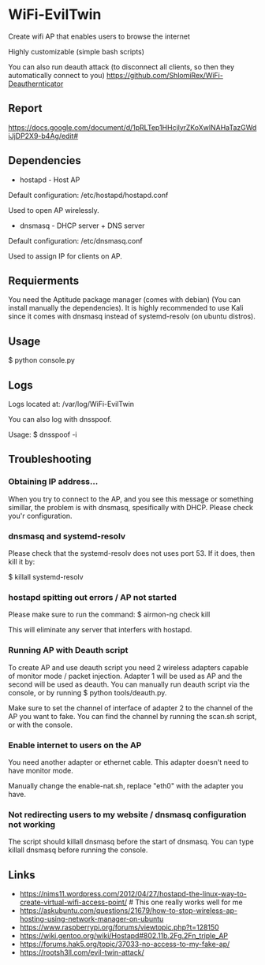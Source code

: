 # WiFi-EvilTwin 
Create wifi AP that enables users to browse the internet

Highly customizable (simple bash scripts)

You can also run deauth attack (to disconnect all clients, so then they automatically connect to you)
https://github.com/ShlomiRex/WiFi-Deauthernticator

## Report
https://docs.google.com/document/d/1pRLTep1HHcjlyrZKoXwlNAHaTazGWdiJjDP2X9-b4Ag/edit#

## Dependencies

* hostapd - Host AP

Default configuration: /etc/hostapd/hostapd.conf

Used to open AP wirelessly.


* dnsmasq - DHCP server + DNS server

Default configuration: /etc/dnsmasq.conf

Used to assign IP for clients on AP.

## Requierments 

You need the Aptitude package manager (comes with debian) (You can install manually the dependencies). It is highly recommended to use Kali since it comes with dnsmasq instead of systemd-resolv (on ubuntu distros).

## Usage 
$ python console.py


## Logs 
Logs located at:
/var/log/WiFi-EvilTwin

You can also log with dnsspoof.

Usage:
$ dnsspoof -i <name of interface of AP>


## Troubleshooting

### Obtaining IP address...
When you try to connect to the AP, and you see this message or something simillar, the problem is with dnsmasq, spesifically with DHCP. Please check you'r configuration.

### dnsmasq and systemd-resolv
Please check that the systemd-resolv does not uses port 53. If it does, then kill it by:

$ killall systemd-resolv

### hostapd spitting out errors / AP not started
Please make sure to run the command:
$ airmon-ng check kill

This will eliminate any server that interfers with hostapd.

### Running AP with Deauth script
To create AP and use deauth script you need 2 wireless adapters capable of monitor mode / packet injection. Adapter 1 will be used as AP and the second will be used as deauth. You can manually run deauth script via the console, or by running $ python tools/deauth.py.

Make sure to set the channel of interface of adapter 2 to the channel of the AP you want to fake. You can find the channel by running the scan.sh script, or with the console.

### Enable internet to users on the AP
You need another adapter or ethernet cable. This adapter doesn't need to have monitor mode.

Manually change the enable-nat.sh, replace "eth0" with the adapter you have.

### Not redirecting users to my website / dnsmasq configuration not working
The script should killall dnsmasq before the start of dnsmasq. You can type killall dnsmasq before running the console.


## Links 
* https://nims11.wordpress.com/2012/04/27/hostapd-the-linux-way-to-create-virtual-wifi-access-point/             # This one really works well for me
* https://askubuntu.com/questions/21679/how-to-stop-wireless-ap-hosting-using-network-manager-on-ubuntu
* https://www.raspberrypi.org/forums/viewtopic.php?t=128150
* https://wiki.gentoo.org/wiki/Hostapd#802.11b.2Fg.2Fn_triple_AP
* https://forums.hak5.org/topic/37033-no-access-to-my-fake-ap/
* https://rootsh3ll.com/evil-twin-attack/
